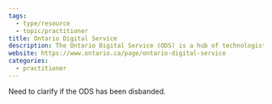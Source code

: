 ```yaml
---
tags:
  - type/resource
  - topic/practitioner
title: Ontario Digital Service
description: The Ontario Digital Service (ODS) is a hub of technologists, designers and digital government experts who deliver user-centred products and digital policies using agile processes and data-driven methods.
website: https://www.ontario.ca/page/ontario-digital-service
categories:
  - practitioner
---
```


Need to clarify if the ODS has been disbanded.